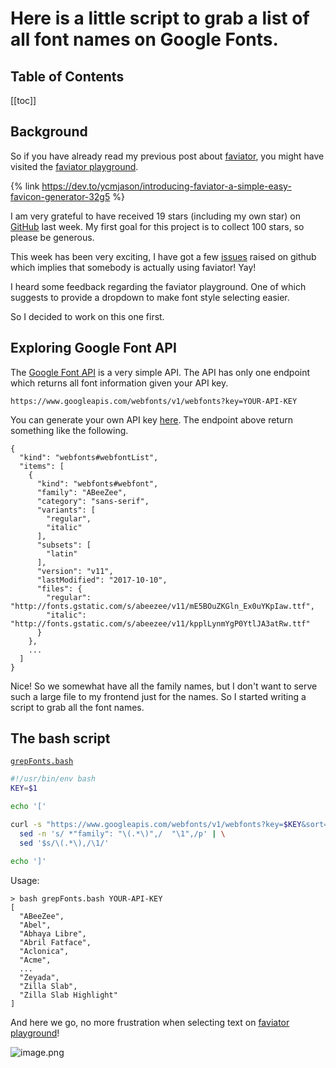 # Here is a little script to grab a list of all font names on Google Fonts.

## Table of Contents
[[toc]]

## Background
So if you have already read my previous post about [faviator](https://github.com/faviator/faviator), you might have visited the [faviator playground](https://www.faviator.xyz/playground).

{% link https://dev.to/ycmjason/introducing-faviator-a-simple-easy-favicon-generator-32g5 %}

I am very grateful to have received 19 stars (including my own star) on [GitHub](https://github.com/faviator/faviator) last week. My first goal for this project is to collect 100 stars, so please be generous.

This week has been very exciting, I have got a few [issues](https://github.com/faviator/faviator/issues?q=is%3Aissue+is%3Aclosed) raised on github which implies that somebody is actually using faviator! Yay!

I heard some feedback regarding the faviator playground. One of which suggests to provide a dropdown to make font style selecting easier.

So I decided to work on this one first.

## Exploring Google Font API
The [Google Font API](https://developers.google.com/fonts/docs/developer_api) is a very simple API. The API has only one endpoint which returns all font information given your API key.

```
https://www.googleapis.com/webfonts/v1/webfonts?key=YOUR-API-KEY
```

You can generate your own API key [here](https://developers.google.com/fonts/docs/developer_api). The endpoint above return something like the following.

```
{
  "kind": "webfonts#webfontList",
  "items": [
    {
      "kind": "webfonts#webfont",
      "family": "ABeeZee",
      "category": "sans-serif",
      "variants": [
        "regular",
        "italic"
      ],
      "subsets": [
        "latin"
      ],
      "version": "v11",
      "lastModified": "2017-10-10",
      "files": {
        "regular": "http://fonts.gstatic.com/s/abeezee/v11/mE5BOuZKGln_Ex0uYKpIaw.ttf",
        "italic": "http://fonts.gstatic.com/s/abeezee/v11/kpplLynmYgP0YtlJA3atRw.ttf"
      }
    },
    ...
  ]
}
```

Nice! So we somewhat have all the family names, but I don't want to serve such a large file to my frontend just for the names. So I started writing a script to grab all the font names.

## The bash script

[`grepFonts.bash`](https://github.com/faviator/faviator.xyz/blob/dev/scripts/grepFonts.bash)
```bash
#!/usr/bin/env bash
KEY=$1

echo '['

curl -s "https://www.googleapis.com/webfonts/v1/webfonts?key=$KEY&sort=alpha" | \
  sed -n 's/ *"family": "\(.*\)",/  "\1",/p' | \
  sed '$s/\(.*\),/\1/'

echo ']'
```

Usage:

```
> bash grepFonts.bash YOUR-API-KEY
[
  "ABeeZee",
  "Abel",
  "Abhaya Libre",
  "Abril Fatface",
  "Aclonica",
  "Acme",
  ...
  "Zeyada",
  "Zilla Slab",
  "Zilla Slab Highlight"
]
```

And here we go, no more frustration when selecting text on [faviator playground](https://www.faviator.xyz/playground)!

![image.png](https://res.cloudinary.com/practicaldev/image/fetch/s--xEEau8pF--/c_limit%2Cf_auto%2Cfl_progressive%2Cq_auto%2Cw_880/https://s14.postimg.org/yjw9efq8x/image.png)
